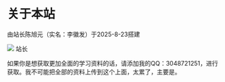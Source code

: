 # 关于本站

由站长陈旭元（实名：李徽发）于2025-8-23搭建

<div class="inline-flex flex-col justify-center items-center m-2">
    <img src="/chenxuyuan.jpg" class="w-[200px] h-[400px] rounded-[8px]"></img>
    <span>站长</span>
</div>

如果你是想获取更加全面的学习资料的话，请添加我的QQ：3048721251，进行获取。我不可能把全部的资料上传到这个上面，太累了，主要是。

